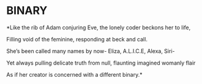 # BINARY
*Like the rib of Adam conjuring Eve, the lonely coder beckons her to life,

Filling void of the feminine, responding at beck and call.

She’s been called many names by now- Eliza, A.L.I.C.E, Alexa, Siri-

Yet always pulling delicate truth from null, flaunting imagined womanly flair

As if her creator is concerned with a different binary.*
